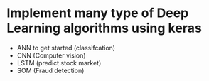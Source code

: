 # Implement many type of Deep Learning algorithms using keras
- ANN to get started (classifcation)
- CNN (Computer vision)
- LSTM (predict stock market)
- SOM (Fraud detection)
